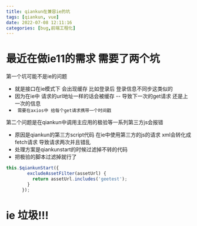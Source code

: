 ```yaml
---
title: qiankun在兼容ie的坑
tags: [qiankun, vue]
date: 2022-07-08 12:11:16
categories: [bug,前端工程化]
---
```


# 最近在做ie11的需求  需要了两个坑
 第一个坑可能不是ie的问题
- 就是接口在ie模式下 会出现缓存  比如登录后 登录信息不同步这类似的
- 因为在ie中  请求的url地址一样的话会被缓存
-- 导致下一次的get请求 还是上一次的信息
- ` 需要在axios中 给每个get请求携带一个时间戳`

 第二个问题是在qiankun中调用主应用的极验等一系列第三方js会报错
- 原因是qiankun的第三方script代码  在ie中使用第三方的js的请求  xml会转化成fetch请求  导致请求两次并且错乱
- 处理方案是qiankunstart的时候过滤掉不转的代码
- 把极验的脚本过滤掉就行了
```javascript
this.$qiankunStart({
        excludeAssetFilter(assetUrl) {
          return assetUrl.includes('geetest');
        }
      });
```

# ie  垃圾!!!

